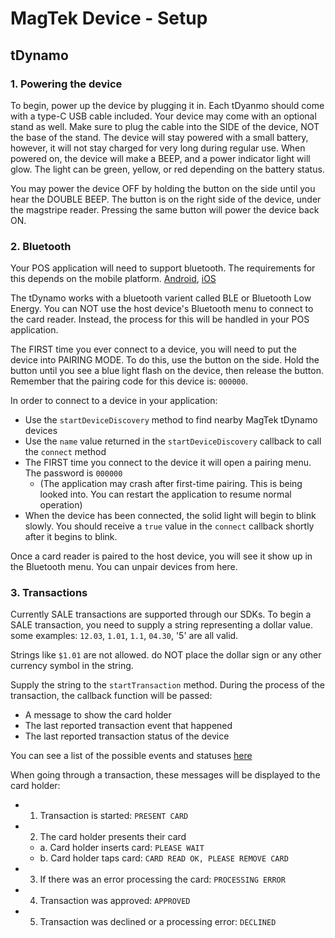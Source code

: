 # MagTek Device - Setup
## tDynamo
### 1. Powering the device
To begin, power up the device by plugging it in. Each tDyanmo should come with a type-C USB cable included. Your device may come with an optional stand as well. Make sure to plug the cable into the SIDE of the device, NOT the base of the stand. The device will stay powered with a small battery, however, it will not stay charged for very long during regular use. When powered on, the device will make a BEEP, and a power indicator light will glow. The light can be green, yellow, or red depending on the battery status.

You may power the device OFF by holding the button on the side until you hear the DOUBLE BEEP. The button is on the right side of the device, under the magstripe reader. Pressing the same button will power the device back ON. 
### 2. Bluetooth
Your POS application will need to support bluetooth. The requirements for this depends on the mobile platform. [Android](https://developer.android.com/develop/connectivity/bluetooth/bt-permissions), [iOS](https://developer.apple.com/documentation/bundleresources/information_property_list/nsbluetoothalwaysusagedescription)

The tDynamo works with a bluetooth varient called BLE or Bluetooth Low Energy. You can NOT use the host device's Bluetooth menu to connect to the card reader. Instead, the process for this will be handled in your POS application.

The FIRST time you ever connect to a device, you will need to put the device into PAIRING MODE. To do this, use the button on the side. Hold the button until you see a blue light flash on the device, then release the button. Remember that the pairing code for this device is: `000000`. 

In order to connect to a device in your application:
- Use the `startDeviceDiscovery` method to find nearby MagTek tDynamo devices
- Use the `name` value returned in the `startDeviceDiscovery` callback to call the `connect` method
- The FIRST time you connect to the device it will open a pairing menu. The password is `000000`
  - (The application may crash after first-time pairing. This is being looked into. You can restart the application to resume normal operation)
- When the device has been connected, the solid light will begin to blink slowly. You should receive a `true` value in the `connect` callback shortly after it begins to blink. 

Once a card reader is paired to the host device, you will see it show up in the Bluetooth menu. You can unpair devices from here.
### 3. Transactions
Currently SALE transactions are supported through our SDKs. To begin a SALE transaction, you need to supply a string representing a dollar value. some examples: `12.03`, `1.01`, `1.1`, `04.30`, '5' are all valid. 

Strings like `$1.01` are not allowed. do NOT place the dollar sign or any other currency symbol in the string. 

Supply the string to the `startTransaction` method. During the process of the transaction, the callback function will be passed:
- A message to show the card holder
- The last reported transaction event that happened
- The last reported transaction status of the device

You can see a list of the possible events and statuses [here](./MagTekCardReader.md)

When going through a transaction, these messages will be displayed to the card holder:
- 1. Transaction is started: `PRESENT CARD`
- 2. The card holder presents their card 
  - a. Card holder inserts card: `PLEASE WAIT`
  - b. Card holder taps card: `CARD READ OK, PLEASE REMOVE CARD`
- 3. If there was an error processing the card: `PROCESSING ERROR`
- 4. Transaction was approved: `APPROVED`
- 5. Transaction was declined or a processing error: `DECLINED`
